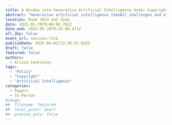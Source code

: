 ```yaml
---
title: A Window into Generative Artificial Intelligence Under Copyright Law & Policy in Canada
abstract: "Generative artificial intelligence (GenAI) challenges and alters existing sociotechnical practices and regulatory schemes. This research provides a window into the current Canadian copyright law and policy context concerning GenAI, offering insights derived from existing legal precedent and policymaking efforts. Key issues addressed include the varied nature of policymaking processes, the copyright implications of text and data mining (TDM) and GenAI training models, the evolving roles of licensing and data curation, and ethical considerations around transparency. This work offers perspective on the current state of Canadian copyright law regarding AI and provides guidance on where future policymaking efforts and reforms are most needed."
location: Rowe 1014 and Zoom
date: 2025-05-28T9:00:00.763Z
date_end: 2025-05-28T9:25:00.471Z
all_day: false
event_url: session-link
publishDate: 2025-04-01T12:36:37.825Z
draft: false
featured: false
authors:
  - Alissa Centivany
tags:
  - "Policy" 
  - "Copyright"
  - "Artificial Intelligence"
categories:
  - Papers
  - In-Person
#image:
##  filename: featured
##  focal_point: Smart
##  preview_only: false
---
```

